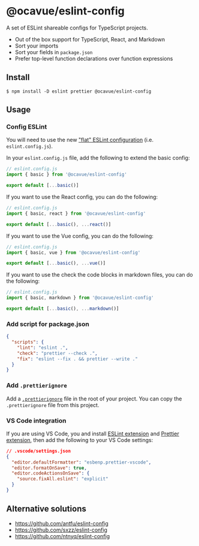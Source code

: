 # @ocavue/eslint-config

A set of ESLint shareable configs for TypeScript projects.

- Out of the box support for TypeScript, React, and Markdown
- Sort your imports
- Sort your fields in `package.json`
- Prefer top-level function declarations over function expressions

## Install

```
$ npm install -D eslint prettier @ocavue/eslint-config
```

## Usage

### Config ESLint

You will need to use the new ["flat" ESLint configuration](https://eslint.org/docs/latest/use/configure/configuration-files-new) (i.e. `eslint.config.js`).

In your `eslint.config.js` file, add the following to extend the basic config:

```js
// eslint.config.js
import { basic } from '@ocavue/eslint-config'

export default [...basic()]
```

If you want to use the React config, you can do the following:

```js
// eslint.config.js
import { basic, react } from '@ocavue/eslint-config'

export default [...basic(), ...react()]
```

If you want to use the Vue config, you can do the following:

```js
// eslint.config.js
import { basic, vue } from '@ocavue/eslint-config'

export default [...basic(), ...vue()]
```

If you want to use the check the code blocks in markdown files, you can do the following:

```js
// eslint.config.js
import { basic, markdown } from '@ocavue/eslint-config'

export default [...basic(), ...markdown()]
```

### Add script for package.json

```json
{
  "scripts": {
    "lint": "eslint .",
    "check": "prettier --check .",
    "fix": "eslint --fix . && prettier --write ."
  }
}
```

### Add `.prettierignore`

Add a [`.prettierignore`](https://prettier.io/docs/en/ignore.html#ignoring-files-prettierignore) file in the root of your project. You can copy the `.prettierignore` file from this project.

### VS Code integration

If you are using VS Code, you and install [ESLint extension](https://marketplace.visualstudio.com/items?itemName=dbaeumer.vscode-eslint) and [Prettier extension](https://marketplace.visualstudio.com/items?itemName=esbenp.prettier-vscode), then add the following to your VS Code settings:

```json
// .vscode/settings.json
{
  "editor.defaultFormatter": "esbenp.prettier-vscode",
  "editor.formatOnSave": true,
  "editor.codeActionsOnSave": {
    "source.fixAll.eslint": "explicit"
  }
}
```

## Alternative solutions

- https://github.com/antfu/eslint-config
- https://github.com/sxzz/eslint-config
- https://github.com/ntnyq/eslint-config
